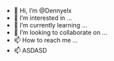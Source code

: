 - 👋 Hi, I’m @Dennyelx
- 👀 I’m interested in ...
- 🌱 I’m currently learning ...
- 💞️ I’m looking to collaborate on ...
- 📫 How to reach me ...
- 📫 ASDASD

<!---
Dennyelx/Dennyelx is a ✨ special ✨ repository because its `README.md` (this file) appears on your GitHub profile.
You can click the Preview link to take a look at your changes.
--->
